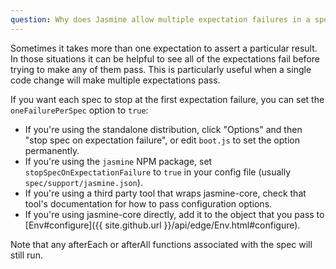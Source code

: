 ```yaml
---
question: Why does Jasmine allow multiple expectation failures in a spec? How can I disable that?
---
```


Sometimes it takes more than one expectation to assert a particular result. In
those situations it can be helpful to see all of the expectations fail before
trying to make any of them pass. This is particularly useful when a single code
change will make multiple expectations pass.

If you want each spec to stop at the first expectation failure, you can set the
`oneFailurePerSpec` option to `true`:

* If you're using the standalone distribution, click "Options" and then "stop
  spec on expectation failure", or edit `boot.js` to set the option permanently.
* If you're using the `jasmine` NPM package, set
  `stopSpecOnExpectationFailure` to `true` in your config file (usually 
  `spec/support/jasmine.json`).
* If you're using a third party tool that wraps jasmine-core, check that tool's
  documentation for how to pass configuration options.
* If you're using jasmine-core directly, add it to the object that you pass to
  [Env#configure]({{ site.github.url }}/api/edge/Env.html#configure).

Note that any afterEach or afterAll functions associated with the spec will
still run.
